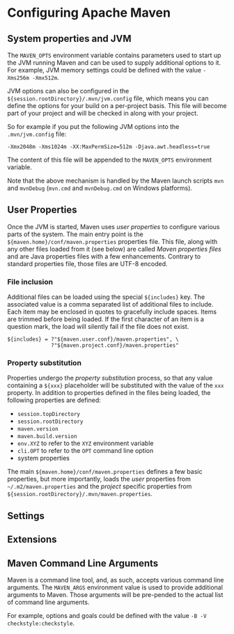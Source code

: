 <!--
Licensed to the Apache Software Foundation (ASF) under one
or more contributor license agreements.  See the NOTICE file
distributed with this work for additional information
regarding copyright ownership.  The ASF licenses this file
to you under the Apache License, Version 2.0 (the
"License"); you may not use this file except in compliance
with the License.  You may obtain a copy of the License at

    http://www.apache.org/licenses/LICENSE-2.0

Unless required by applicable law or agreed to in writing,
software distributed under the License is distributed on an
"AS IS" BASIS, WITHOUT WARRANTIES OR CONDITIONS OF ANY
KIND, either express or implied.  See the License for the
specific language governing permissions and limitations
under the License.
-->
# Configuring Apache Maven

## System properties and JVM

The `MAVEN_OPTS` environment variable contains parameters used to 
start up the JVM running Maven and can be used to supply additional 
options to it. For example, JVM memory settings could be defined 
with the value `-Xms256m -Xmx512m`.

JVM options can also be configured in the 
`${session.rootDirectory}/.mvn/jvm.config` file, which means you can 
define the options for your build on a per-project basis. This file 
will become part of your project and will be checked in along with 
your project.

So for example if you put the following JVM options into the 
`.mvn/jvm.config` file:
```
-Xmx2048m -Xms1024m -XX:MaxPermSize=512m -Djava.awt.headless=true
```

The content of this file will be appended to the `MAVEN_OPTS` 
environment variable.

Note that the above mechanism is handled by the Maven launch 
scripts `mvn` and `mvnDebug` (`mvn.cmd` and `mvnDebug.cmd` on 
Windows platforms).

## User Properties

Once the JVM is started, Maven uses _user properties_ to configure
various parts of the system. The main entry point is the 
`${maven.home}/conf/maven.properties` properties file. This file,
along with any other files loaded from it (see below) are called
_Maven properties files_ and are Java properties files with a 
few enhancements. Contrary to standard properties file, those files 
are UTF-8 encoded.
 
### File inclusion

Additional files can be loaded using the special `${includes}` key. 
The associated value is a comma separated list of additional files to 
include. Each item may be enclosed in quotes to gracefully include spaces. 
Items are trimmed before being loaded.  If the first character of an item 
is a question mark, the load will silently fail if the file does not exist.
```
${includes} = ?"${maven.user.conf}/maven.properties", \
              ?"${maven.project.conf}/maven.properties"
```

### Property substitution

Properties undergo the _property substitution_ process, so that any 
value containing a `${xxx}` placeholder will be substituted with the value 
of the `xxx` property. In addition to properties defined in the files
being loaded, the following properties are defined:
* `session.topDirectory`
* `session.rootDirectory`
* `maven.version`
* `maven.build.version`
* `env.XYZ` to refer to the `XYZ` environment variable
* `cli.OPT` to refer to the `OPT` command line option
* system properties

The main `${maven.home}/conf/maven.properties` defines a few basic properties,
but more importantly, loads the _user_ properties from `~/.m2/maven.properties`
and the _project_ specific properties from `${session.rootDirectory}/.mvn/maven.properties`.

## Settings

## Extensions

## Maven Command Line Arguments

Maven is a command line tool, and, as such, accepts various command
line arguments.  The `MAVEN_ARGS` environment value is used to
provide additional arguments to Maven.  Those arguments will be
pre-pended to the actual list of command line arguments.

For example, options and goals could be defined with the value
`-B -V checkstyle:checkstyle`.

